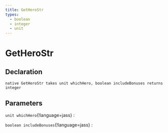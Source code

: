 ```yaml
---
title: GetHeroStr
types:
  - boolean
  - integer
  - unit
---
```


# GetHeroStr

## Declaration

```jass
native GetHeroStr takes unit whichHero, boolean includeBonuses returns integer
```

## Parameters
`unit whichHero`{!language=jass}
: 

`boolean includeBonuses`{!language=jass}
: 
